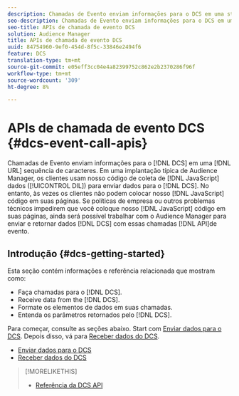 ```yaml
---
description: Chamadas de Evento enviam informações para o DCS em uma string de URL. Em uma implantação típica de Audience Manager, os clientes usam nosso código de coleta de dados (DIL) JavaScript para enviar dados para o DCS. No entanto, às vezes os clientes não podem colocar nosso código JavaScript em suas páginas. Se políticas de empresa ou outros problemas técnicos impedirem que você coloque nosso código JavaScript em suas páginas, ainda será possível trabalhar com o Audience Manager para enviar e retornar dados do DCS com essas APIs de chamada de evento.
seo-description: Chamadas de Evento enviam informações para o DCS em uma string de URL. Em uma implantação típica de Audience Manager, os clientes usam nosso código de coleta de dados (DIL) JavaScript para enviar dados para o DCS. No entanto, às vezes os clientes não podem colocar nosso código JavaScript em suas páginas. Se políticas de empresa ou outros problemas técnicos impedirem que você coloque nosso código JavaScript em suas páginas, ainda será possível trabalhar com o Audience Manager para enviar e retornar dados do DCS com essas APIs de chamada de evento.
seo-title: APIs de chamada de evento DCS
solution: Audience Manager
title: APIs de chamada de evento DCS
uuid: 84754960-9ef0-454d-8f5c-33846e2494f6
feature: DCS
translation-type: tm+mt
source-git-commit: e05eff3cc04e4a82399752c862e2b2370286f96f
workflow-type: tm+mt
source-wordcount: '309'
ht-degree: 8%

---
```



# APIs de chamada de evento DCS {#dcs-event-call-apis}

Chamadas de Evento enviam informações para o [!DNL DCS] em uma [!DNL URL] sequência de caracteres. Em uma implantação típica de Audience Manager, os clientes usam nosso código de coleta de [!DNL JavaScript] dados ([!UICONTROL DIL]) para enviar dados para o [!DNL DCS]. No entanto, às vezes os clientes não podem colocar nosso [!DNL JavaScript] código em suas páginas. Se políticas de empresa ou outros problemas técnicos impedirem que você coloque nosso [!DNL JavaScript] código em suas páginas, ainda será possível trabalhar com o Audience Manager para enviar e retornar dados [!DNL DCS] com essas chamadas [!DNL API]de evento.

## Introdução {#dcs-getting-started}

Esta seção contém informações e referência relacionada que mostram como:

* Faça chamadas para o [!DNL DCS].
* Receive data from the [!DNL DCS].
* Formate os elementos de dados em suas chamadas.
* Entenda os parâmetros retornados pelo [!DNL DCS].

Para começar, consulte as seções abaixo. Start com [Enviar dados para o DCS](../../../api/dcs-intro/dcs-event-calls/dcs-url-send.md). Depois disso, vá para [Receber dados do DCS](../../../api/dcs-intro/dcs-event-calls/dcs-url-receive.md).

* [Enviar dados para o DCS](dcs-url-send.md)
* [Receber dados do DCS](dcs-url-receive.md)

>[!MORELIKETHIS]
>
>* [Referência da DCS API ](../../../api/dcs-intro/dcs-api-reference/dcs-api-methods.md)

